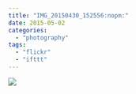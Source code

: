 ```yaml
---
title: "IMG_20150430_152556:nopm:"
date: 2015-05-02
categories: 
  - "photography"
tags: 
  - "flickr"
  - "ifttt"
---
```


![](https://farm8.staticflickr.com/7687/16705779733_71ddf31e59_b.jpg)
